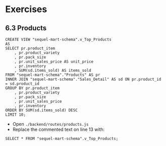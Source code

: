 # Exercises
## 6.3 Products
```
CREATE VIEW "sequel-mart-schema".v_Top_Products
AS
SELECT pr.product_item
	, pr.product_variety
	, pr.pack_size
	, pr.unit_sales_price AS unit_price
	, pr.inventory
	, SUM(sd.items_sold) AS items_sold
FROM "sequel-mart-schema"."Products" AS pr
INNER JOIN "sequel-mart-schema"."Sales_Detail" AS sd ON pr.product_id = sd.product_id
GROUP BY pr.product_item
	, pr.product_variety
	, pr.pack_size
	, pr.unit_sales_price
	, pr.inventory
ORDER BY SUM(sd.items_sold) DESC
LIMIT 10;
```

- Open `./backend/routes/products.js`
- Replace the commented text on line 13 with:

```
SELECT * FROM "sequel-mart-schema".v_Top_Products;
```